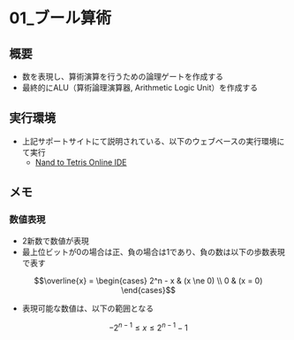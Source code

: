 # 01_ブール算術

## 概要

- 数を表現し、算術演算を行うための論理ゲートを作成する
- 最終的にALU（算術論理演算器, Arithmetic Logic Unit）を作成する

## 実行環境

- 上記サポートサイトにて説明されている、以下のウェブベースの実行環境にて実行
	- [Nand to Tetris Online IDE](https://nand2tetris.github.io/web-ide)

## メモ
### 数値表現
- 2新数で数値が表現
- 最上位ビットが0の場合は正、負の場合は1であり、負の数は以下の歩数表現で表す
```math
\overline{x} = \begin{cases}
    2^n - x & (x \ne 0) \\
    0 & (x = 0)
  \end{cases}
```

- 表現可能な数値は、以下の範囲となる
```math
-2^{n-1} \leq x \leq 2^{n-1} - 1

```
